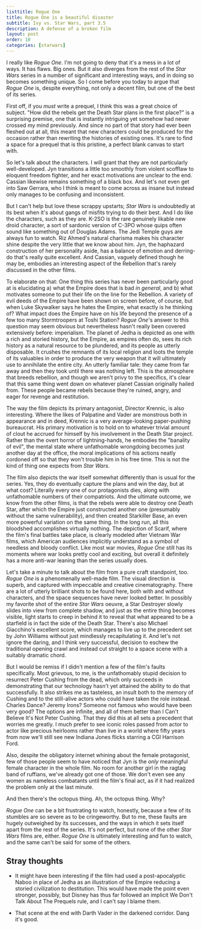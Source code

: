 ```yaml
---
listtitle: Rogue One
title: Rogue One is a beautiful disaster
subtitle: Ivy vs. Star Wars, part 3.5
description: A defense of a broken film
layout: post
order: 10
categories: [starwars]
---
```


I really like *Rogue One*. I\'m not going to deny that it\'s a mess in a
lot of ways. It has flaws. Big ones. But it also diverges from the rest
of the *Star Wars* series in a number of significant and interesting
ways, and in doing so becomes something unique. So I come before you
today to argue that *Rogue One* is, despite everything, not only a
decent film, but one of the best of its series.

First off, if you *must* write a prequel, I think this was a great
choice of subject. \"How did the rebels get the Death Star plans in the
first place?\" is a surprising premise, one that is instantly intriguing
yet somehow had never crossed my mind previously. And since no part of
that story had ever been fleshed out at all, this meant that new
characters could be produced for the occasion rather than rewriting the
histories of existing ones. It\'s rare to find a space for a prequel
that is this pristine, a perfect blank canvas to start with.
<!--more-->

So let\'s talk about the characters. I will grant that they are not
particularly well-developed. Jyn transitions a little too smoothly from
violent scofflaw to eloquent freedom fighter, and her exact motivations
are unclear to the end. Cassian likewise remains something of a black
box. And let\'s not even get into Saw Gerrara, who I think is meant to
come across as insane but instead only manages to be confusing and
inconsistent.

But I can\'t help but love these scrappy upstarts; *Star Wars* is
undoubtedly at its best when it\'s about gangs of misfits trying to do
their best. And I do like the characters, such as they are. K-2SO is the
rare genuinely likable new droid character, a sort of sardonic version
of C-3PO whose quips often sound like something out of Douglas Adams.
The Jedi Temple guys are always fun to watch. Riz Ahmed\'s natural
charisma makes his character shine despite the very little that we know
about him. Jyn, the haphazard construction of her personality aside, has
a balance of emotion and derring-do that\'s really quite excellent. And
Cassian, vaguely defined though he may be, embodies an interesting
aspect of the Rebellion that\'s rarely discussed in the other films.

To elaborate on that: One thing this series has never been particularly
good at is elucidating a) what the Empire does that is bad *in general*,
and b) what motivates someone to put their life on the line for the
Rebellion. A variety of evil deeds of the Empire have been shown on
screen before, of course, but when Luke Skywalker says he hates the
Empire, what exactly is he thinking of? What impact does the Empire have
on his life beyond the presence of a few too many Stormtroopers at Toshi
Station? *Rogue One*\'s answer to this question may seem obvious but
nevertheless hasn\'t really been covered extensively before:
imperialism. The planet of Jedha is depicted as one with a rich and
storied history, but the Empire, as empires often do, sees its rich
history as a natural resource to be plundered, and its people as utterly
disposable. It crushes the remnants of its local religion and loots the
temple of its valuables in order to produce the very weapon that it will
ultimately use to annihilate the entire city. An utterly familiar tale:
they came from far away and then they took until there was nothing left.
This is the atmosphere that breeds rebellion, and though we aren\'t
privy to the specifics, it\'s clear that this same thing went down on
whatever planet Cassian originally hailed from. These people became
rebels because they\'re ruined, angry, and eager for revenge and
restitution.

The way the film depicts its primary antagonist, Director Krennic, is
also interesting. Where the likes of Palpatine and Vader are monstrous
both in appearance and in deed, Krennic is a very average-looking
paper-pushing bureaucrat. His primary motivation is to hold on to
whatever trivial amount of clout he accrued for himself by his
involvement in the Death Star project. Rather than the overt horror of
lightning-hands, he embodies the \"banality of evil\", the mental state
where unfathomable wrongdoing becomes just another day at the office,
the moral implications of his actions neatly cordoned off so that they
won\'t trouble him in his free time. This is not the kind of thing one
expects from *Star Wars*.

The film also depicts the war itself somewhat differently than is usual
for the series. Yes, they do eventually capture the plans and win the
day, but at what cost? Literally every one of our protagonists dies,
along with unfathomable numbers of their compatriots. And the ultimate
outcome, we know from the other films, is that the rebels were able to
destroy one Death Star, after which the Empire just constructed another
one (presumably without the same vulnerability), and then created
Starkiller Base, an even more powerful variation on the same thing. In
the long run, all this bloodshed accomplishes virtually nothing. The
depiction of Scarif, where the film\'s final battles take place, is
clearly modeled after Vietnam War films, which American audiences
implicitly understand as a symbol of needless and bloody conflict. Like
most war movies, *Rogue One* still has its moments where war looks
pretty cool and exciting, but overall it definitely has a more anti-war
leaning than the series usually does.

Let\'s take a minute to talk about the film from a pure craft
standpoint, too. *Rogue One* is a phenomenally well-made film. The
visual direction is superb, and captured with impeccable and creative
cinematography. There are a lot of utterly brilliant shots to be found
here, both with and without characters, and the space sequences have
never looked better. In possibly my favorite shot of the entire *Star
Wars* oeuvre, a Star Destroyer slowly slides into view from complete
shadow, and just as the entire thing becomes visible, light starts to
creep in behind it to reveal that what appeared to be a starfield is in
fact the side of the Death Star. There\'s also Michael Giacchino\'s
excellent score, which manages to live up to the precedent set by John
Williams without just mindlessly recapitulating it. And let\'s not
ignore the daring, and I think very successful, decision to eschew the
traditional opening crawl and instead cut straight to a space scene with
a suitably dramatic chord.

But I would be remiss if I didn\'t mention a few of the film\'s faults
specifically. Most grievous, to me, is the unfathomably stupid decision
to resurrect Peter Cushing from the dead, which only succeeds in
demonstrating that our technology hasn\'t yet attained the ability to do
that successfully. It also strikes me as tasteless, an insult both to
the memory of Cushing and to the still-alive actors who could have taken
the role instead. Charles Dance? Jeremy Irons? Someone not famous who
would have been very good? The options are infinite, and all of them
better than I Can\'t Believe It\'s Not Peter Cushing. That they did this
at all sets a precedent that worries me greatly. I much prefer to see
iconic roles passed from actor to actor like precious heirlooms rather
than live in a world where fifty years from now we\'ll still see new
Indiana Jones flicks starring a CGI Harrison Ford.

Also, despite the obligatory internet whining about the female
protagonist, few of those people seem to have noticed that Jyn is the
*only* meaningful female character in the whole film. No room for
another girl in the ragtag band of ruffians, we\'ve already got one of
those. We don\'t even see any women as nameless combatants until the
film\'s final act, as if it had realized the problem only at the last
minute.

And then there\'s the octopus thing. Ah, the octopus thing. Why?

*Rogue One* can be a bit frustrating to watch, honestly, because a few
of its stumbles are so severe as to be cringeworthy. But to me, these
faults are hugely outweighed by its successes, and the ways in which it
sets itself apart from the rest of the series. It\'s not perfect, but
none of the other *Star Wars* films are, either. *Rogue One* is
ultimately interesting and fun to watch, and the same can\'t be said for
some of the others.

## Stray thoughts

- It might have been interesting if the film had used a
post-apocalyptic Naboo in place of Jedha as an illustration of the
Empire reducing a storied civilization to destitution. This would have
made the point even stronger, possibly, but Disney has thus far followed
an implicit We Don\'t Talk About The Prequels rule, and I can\'t say I
blame them. 

- That scene at the end with Darth Vader in the darkened
corridor. Dang it\'s good.
